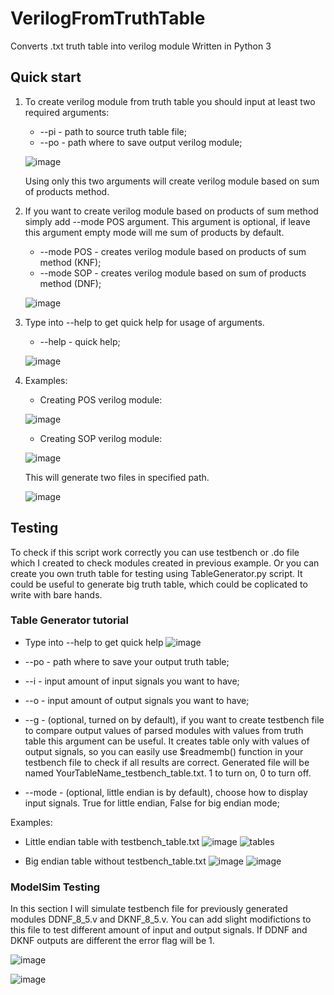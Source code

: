 # VerilogFromTruthTable
Converts .txt truth table into verilog module 
Written in Python 3

## Quick start
1) To create verilog module from truth table you should input at least two required arguments:

    * --pi - path to source truth table file;
    * --po - path where to save output verilog module;
    
    ![image](https://user-images.githubusercontent.com/32493975/97477721-a6221500-1958-11eb-804d-1a8676cab986.png)
    
    Using only this two arguments will create verilog module based on sum of products method.
    
 2) If you want to create verilog module based on products of sum method simply add --mode POS argument. This argument is optional, if leave this argument empty mode will me sum of products by default.
    * --mode POS - creates verilog module based on products of sum method (KNF);
    * --mode SOP - creates verilog module based on sum of products method (DNF);
    
    ![image](https://user-images.githubusercontent.com/32493975/97478543-c4d4db80-1959-11eb-8041-bcb39ba3f10e.png)
  
 3) Type into --help to get quick help for usage of arguments.
    * --help - quick help;
    
    ![image](https://user-images.githubusercontent.com/32493975/97479061-7a079380-195a-11eb-99d2-77c8013a2b9d.png)
  
 4) Examples:
    * Creating POS verilog module:
    
    ![image](https://user-images.githubusercontent.com/32493975/97479791-4d07b080-195b-11eb-9877-60f331fb9c54.png)
    
    * Creating SOP verilog module:
    
    ![image](https://user-images.githubusercontent.com/32493975/97480041-92c47900-195b-11eb-8cf1-52e42fe227f4.png)
    
    This will generate two files in specified path.
    
    ![image](https://user-images.githubusercontent.com/32493975/97480335-ee8f0200-195b-11eb-9841-af2e9297c2ae.png)
    
 
## Testing
  
To check if this script work correctly you can use testbench or .do file which I created to check modules created in previous example. Or you can create you own truth table for testing using TableGenerator.py script. It could be useful to generate big truth table, which could be coplicated to write with bare hands.
  
### Table Generator tutorial

   * Type into --help to get quick help
   ![image](https://user-images.githubusercontent.com/32493975/97776194-c6c3b800-1b6e-11eb-824a-a360ba6be71b.png)
   
   * --po - path where to save your output truth table;
   * --i  - input amount of input signals you want to have;
   * --o  - input amount of output signals you want to have;
   * --g  - (optional, turned on by default), if you want to create testbench file to compare output values of parsed modules with values from truth table this argument can be useful. It creates table only with values of output signals, so you can easily use $readmemb() function in your testbench file to check if all results are correct. Generated file will be named YourTableName_testbench_table.txt. 1 to turn on, 0 to turn off.
   * --mode - (optional, little endian is by default), choose how to display input signals. True for little endian, False for big endian mode;
   
   Examples:
   
   * Little endian table with testbench_table.txt
   ![image](https://user-images.githubusercontent.com/32493975/97485431-cc4cb280-1962-11eb-9644-b8b84ec5afac.png)
   ![tables](https://user-images.githubusercontent.com/32493975/97776314-b5c77680-1b6f-11eb-94df-b2122a929222.jpg)
   
   
   * Big endian table without testbench_table.txt
   ![image](https://user-images.githubusercontent.com/32493975/97776347-f0311380-1b6f-11eb-8fb0-4176b8dd12a0.png)
   ![image](https://user-images.githubusercontent.com/32493975/97776368-0b038800-1b70-11eb-8d24-5e4843e62998.png)
   
   ### ModelSim Testing
   In this section I will simulate testbench file for previously generated modules DDNF_8_5.v and DKNF_8_5.v. You can add slight modifictions to this file to test different amount of input and output signals. If DDNF and DKNF outputs are different the error flag will be 1.
   
   ![image](https://user-images.githubusercontent.com/32493975/97494572-23588480-196f-11eb-87a4-ea3cc3eb6548.png)
   
   ![image](https://user-images.githubusercontent.com/32493975/97494623-353a2780-196f-11eb-9181-0950cf7b4be0.png)
